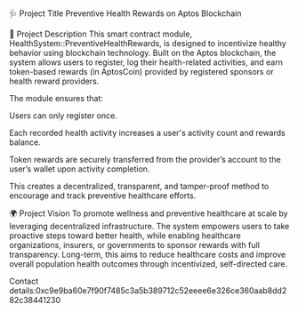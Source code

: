 🩺 Project Title
Preventive Health Rewards on Aptos Blockchain

📄 Project Description
This smart contract module, HealthSystem::PreventiveHealthRewards, is designed to incentivize healthy behavior using blockchain technology. Built on the Aptos blockchain, the system allows users to register, log their health-related activities, and earn token-based rewards (in AptosCoin) provided by registered sponsors or health reward providers.

The module ensures that:

Users can only register once.

Each recorded health activity increases a user's activity count and rewards balance.

Token rewards are securely transferred from the provider’s account to the user’s wallet upon activity completion.

This creates a decentralized, transparent, and tamper-proof method to encourage and track preventive healthcare efforts.

🌍 Project Vision
To promote wellness and preventive healthcare at scale by leveraging decentralized infrastructure. The system empowers users to take proactive steps toward better health, while enabling healthcare organizations, insurers, or governments to sponsor rewards with full transparency. Long-term, this aims to reduce healthcare costs and improve overall population health outcomes through incentivized, self-directed care.

Contact details:0xc9e9ba60e7f90f7485c3a5b389712c52eeee6e326ce360aab8dd282c38441230
